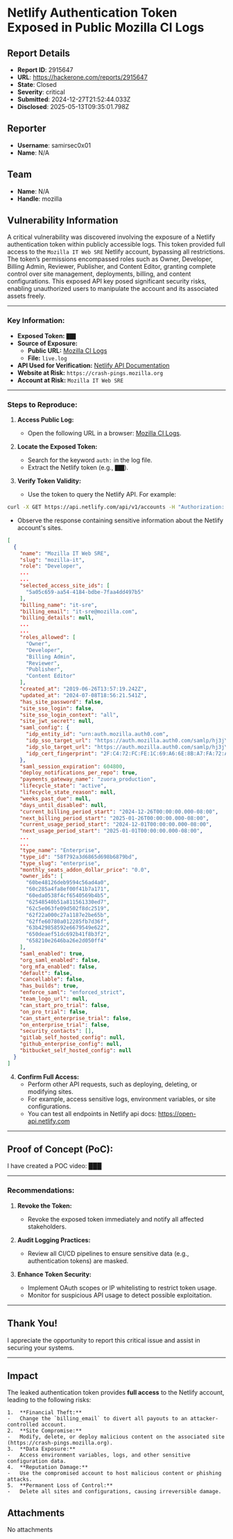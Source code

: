 # Netlify Authentication Token Exposed in Public Mozilla CI Logs

## Report Details
- **Report ID**: 2915647
- **URL**: https://hackerone.com/reports/2915647
- **State**: Closed
- **Severity**: critical
- **Submitted**: 2024-12-27T21:52:44.033Z
- **Disclosed**: 2025-05-13T09:35:01.798Z

## Reporter
- **Username**: samirsec0x01
- **Name**: N/A

## Team
- **Name**: N/A
- **Handle**: mozilla

## Vulnerability Information
A critical vulnerability was discovered involving the exposure of a Netlify authentication token within publicly accessible logs. This token provided full access to the `Mozilla IT Web SRE` Netlify account, bypassing all restrictions. The token’s permissions encompassed roles such as Owner, Developer, Billing Admin, Reviewer, Publisher, and Content Editor, granting complete control over site management, deployments, billing, and content configurations. This exposed API key posed significant security risks, enabling unauthorized users to manipulate the account and its associated assets freely.

---

### **Key Information:**
- **Exposed Token:** `███`
- **Source of Exposure:**
  - **Public URL:** [Mozilla CI Logs](https://firefox-ci-tc.services.mozilla.com/tasks/d5NRF8FdQamV9XdPO_mTBQ/runs/0/logs/public/logs/live.log)
  - **File:** `live.log`
- **API Used for Verification:** [Netlify API Documentation](https://open-api.netlify.com/)
- **Website at Risk:** `https://crash-pings.mozilla.org`
- **Account at Risk:** `Mozilla IT Web SRE`

---

### **Steps to Reproduce:**

1. **Access Public Log:**
   - Open the following URL in a browser: [Mozilla CI Logs](https://firefox-ci-tc.services.mozilla.com/tasks/d5NRF8FdQamV9XdPO_mTBQ/runs/0/logs/public/logs/live.log).

2. **Locate the Exposed Token:**
   - Search for the keyword `auth:` in the log file.
   - Extract the Netlify token (e.g., `███`).

3. **Verify Token Validity:**
   - Use the token to query the Netlify API. For example:

```bash
curl -X GET https://api.netlify.com/api/v1/accounts -H "Authorization: Bearer ████" -s | jq
```

   - Observe the response containing sensitive information about the Netlify account's sites.

```json
[
  {
    "name": "Mozilla IT Web SRE",
    "slug": "mozilla-it",
    "role": "Developer",
    ...
    ...
    "selected_access_site_ids": [
      "5a05c659-aa54-4184-bdbe-7faa4dd497b5"
    ],
    "billing_name": "it-sre",
    "billing_email": "it-sre@mozilla.com",
    "billing_details": null,
    ...
    ...
    "roles_allowed": [
      "Owner",
      "Developer",
      "Billing Admin",
      "Reviewer",
      "Publisher",
      "Content Editor"
    ],
    "created_at": "2019-06-26T13:57:19.242Z",
    "updated_at": "2024-07-08T18:56:21.541Z",
    "has_site_password": false,
    "site_sso_login": false,
    "site_sso_login_context": "all",
    "site_jwt_secret": null,
    "saml_config": {
      "idp_entity_id": "urn:auth.mozilla.auth0.com",
      "idp_sso_target_url": "https://auth.mozilla.auth0.com/samlp/hj3jYIhcrgvPWTpnFoHWLPx57t6KKqhA",
      "idp_slo_target_url": "https://auth.mozilla.auth0.com/samlp/hj3jYIhcrgvPWTpnFoHWLPx57t6KKqhA/logout",
      "idp_cert_fingerprint": "2F:C4:72:FC:FE:1C:69:A6:6E:8B:A7:FA:72:AA:3D:08:B0:A0:6A:F8"
    },
    "saml_session_expiration": 604800,
    "deploy_notifications_per_repo": true,
    "payments_gateway_name": "zuora_production",
    "lifecycle_state": "active",
    "lifecycle_state_reason": null,
    "weeks_past_due": null,
    "days_until_disabled": null,
    "current_billing_period_start": "2024-12-26T00:00:00.000-08:00",
    "next_billing_period_start": "2025-01-26T00:00:00.000-08:00",
    "current_usage_period_start": "2024-12-01T00:00:00.000-08:00",
    "next_usage_period_start": "2025-01-01T00:00:00.000-08:00",
    ...
    ...
    "type_name": "Enterprise",
    "type_id": "58f792a3d6865d698b6879bd",
    "type_slug": "enterprise",
    "monthly_seats_addon_dollar_price": "0.0",
    "owner_ids": [
      "60be48126deb9594c56ad4a0",
      "60c285a4fa8ef00f41b7a171",
      "60eda0538f4cf6540569b4b5",
      "62548540b51a811561330ed7",
      "62c5e063fe09d502f8dc2519",
      "62f22a000c27a1187e2be65b",
      "62ffe60780a012285fb7d36f",
      "63b429858592e6679549e622",
      "650deaef51dc692b41f8b3f2",
      "658210e2646ba26e2d050ff4"
    ],
    "saml_enabled": true,
    "org_saml_enabled": false,
    "org_mfa_enabled": false,
    "default": false,
    "cancellable": false,
    "has_builds": true,
    "enforce_saml": "enforced_strict",
    "team_logo_url": null,
    "can_start_pro_trial": false,
    "on_pro_trial": false,
    "can_start_enterprise_trial": false,
    "on_enterprise_trial": false,
    "security_contacts": [],
    "gitlab_self_hosted_config": null,
    "github_enterprise_config": null,
    "bitbucket_self_hosted_config": null
  }
]
```

4. **Confirm Full Access:**
   - Perform other API requests, such as deploying, deleting, or modifying sites.
   - For example, access sensitive logs, environment variables, or site configurations.
   - You can test all endpoints in Netlify api docs: https://open-api.netlify.com

---

## **Proof of Concept (PoC):**
I have created a POC video:
███

---

### **Recommendations:**

1. **Revoke the Token:**
   - Revoke the exposed token immediately and notify all affected stakeholders.

2. **Audit Logging Practices:**
   - Review all CI/CD pipelines to ensure sensitive data (e.g., authentication tokens) are masked.

3. **Enhance Token Security:**
   - Implement OAuth scopes or IP whitelisting to restrict token usage.
   - Monitor for suspicious API usage to detect possible exploitation.

---

## **Thank You!**
I appreciate the opportunity to report this critical issue and assist in securing your systems.

---

## Impact

The leaked authentication token provides **full access** to the Netlify account, leading to the following risks:

	1.	**Financial Theft:**
	-	Change the `billing_email` to divert all payouts to an attacker-controlled account.
	2.	**Site Compromise:**
	-	Modify, delete, or deploy malicious content on the associated site (https://crash-pings.mozilla.org).
	3.	**Data Exposure:**
	-	Access environment variables, logs, and other sensitive configuration data.
	4.	**Reputation Damage:**
	-	Use the compromised account to host malicious content or phishing attacks.
	5.	**Permanent Loss of Control:**
	-	Delete all sites and configurations, causing irreversible damage.

## Attachments
No attachments

